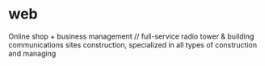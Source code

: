 # web
Online shop + business management //  full-service radio tower &amp; building communications sites construction, specialized in all types of construction and managing
